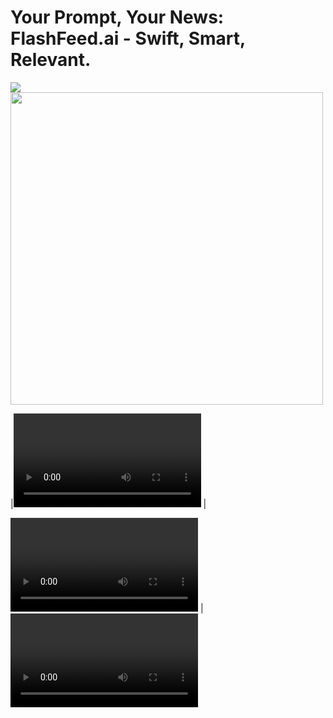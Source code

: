 <h1>Your Prompt, Your News: FlashFeed.ai - Swift, Smart, Relevant.</h1>

<img src ="https://github.com/Gurjit11/Datathon_KJ_Targaryen/assets/102057550/21c078c8-63c4-4c59-a3b6-19f4caf64642"> </image>
<img src ="https://github.com/Gurjit11/Datathon_KJ_Targaryen/assets/102057550/8348001f-96b7-497a-b098-3e61f3c0039e" height="500px"> </image>

|<video src = "https://github.com/Gurjit11/Datathon_KJ_Targaryen/assets/102057550/8348001f-96b7-497a-b098-3e61f3c0039e" > </video> |

<video src = "https://github.com/Gurjit11/Datathon_KJ_Targaryen/assets/102057550/8bf29d9b-f6ea-4c1f-bb93-c564e5e87fea" > </video> 
|
<video src = "https://github.com/Gurjit11/Datathon_KJ_Targaryen/assets/102057550/fd01974a-d52e-48e0-b9e8-89e01472e93a" > </video>





